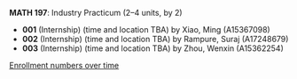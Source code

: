 **MATH 197**: Industry Practicum (2–4 units, by 2)

- **001** (Internship) (time and location TBA) by Xiao, Ming (A15367098)
- **002** (Internship) (time and location TBA) by Rampure, Suraj (A17248679)
- **003** (Internship) (time and location TBA) by Zhou, Wenxin (A15362254)

[Enrollment numbers over time](./MATH197.tsv)
